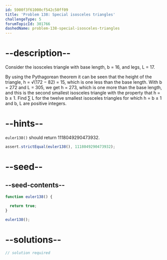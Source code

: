 ```yaml
---
id: 5900f3f61000cf542c50ff09
title: 'Problem 138: Special isosceles triangles'
challengeType: 5
forumTopicId: 301766
dashedName: problem-138-special-isosceles-triangles
---
```


# --description--

Consider the isosceles triangle with base length, b = 16, and legs, L = 17.

By using the Pythagorean theorem it can be seen that the height of the triangle, h = √(172 − 82) = 15, which is one less than the base length. With b = 272 and L = 305, we get h = 273, which is one more than the base length, and this is the second smallest isosceles triangle with the property that h = b ± 1. Find ∑ L for the twelve smallest isosceles triangles for which h = b ± 1 and b, L are positive integers.

# --hints--

`euler138()` should return 1118049290473932.

```js
assert.strictEqual(euler138(), 1118049290473932);
```

# --seed--

## --seed-contents--

```js
function euler138() {

  return true;
}

euler138();
```

# --solutions--

```js
// solution required
```
